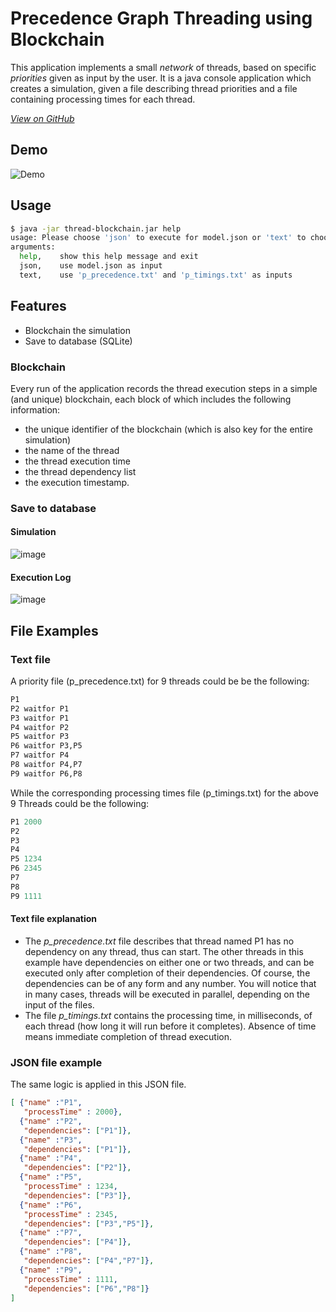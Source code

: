 # Precedence Graph Threading using Blockchain

This application implements a small _network_ of threads, based on specific _priorities_ given as input by the user.
It is a java console application which creates a simulation, given a file describing thread priorities and a file containing processing times for each thread.

*[View on GitHub](https://github.com/XarisA/thread-blockchain)*

## Demo

![Demo](https://user-images.githubusercontent.com/3985557/118312804-989a3a00-b4fa-11eb-99b0-73af1357e0fa.gif)

## Usage

```bash
$ java -jar thread-blockchain.jar help
usage: Please choose 'json' to execute for model.json or 'text' to choose 'p_precedence.txt' and 'p_timings.txt'`
arguments: 
  help,    show this help message and exit
  json,    use model.json as input
  text,    use 'p_precedence.txt' and 'p_timings.txt' as inputs
```

## Features

- Blockchain the simulation
- Save to database (SQLite)

### Blockchain

Every run of the application records the thread execution steps in a simple (and unique) blockchain, each block of which includes the following information:
- the unique identifier of the blockchain (which is also key for the entire simulation)
- the name of the thread
- the thread execution time
- the thread dependency list
- the execution timestamp.

### Save to database

#### Simulation

![image](https://user-images.githubusercontent.com/3985557/118321120-d781bd00-b505-11eb-8be3-eb0e04a70e65.png)

#### Execution Log

![image](https://user-images.githubusercontent.com/3985557/118321134-dc467100-b505-11eb-8488-54fa4bae515f.png)

## File Examples

### Text file

A priority file (p_precedence.txt) for 9 threads could be be the following:

```lisp
P1
P2 waitfor P1
P3 waitfor P1
P4 waitfor P2
P5 waitfor P3
P6 waitfor P3,P5
P7 waitfor P4
P8 waitfor P4,P7
P9 waitfor P6,P8
```

While the corresponding processing times file (p_timings.txt) for the above 9 Threads could be the following:

```lisp
P1 2000
P2
P3
P4
P5 1234
P6 2345
P7
P8
P9 1111
```

#### Text file explanation

- The *p_precedence.txt* file describes that thread named P1 has no dependency on any thread, thus can start. The other threads in this example have dependencies on either one or two threads, and can be executed only after completion of their dependencies. Of course, the dependencies can be of any form and any number. You will notice that in many cases, threads will be executed in parallel, depending on the input of the files.
- The file *p_timings.txt* contains the processing time, in milliseconds, of each thread (how long it will run before it completes). Absence of time means immediate completion of thread execution.

### JSON file example

The same logic is applied in this JSON file. 

```json
[ {"name" :"P1",
   "processTime" : 2000},
  {"name" :"P2",
   "dependencies": ["P1"]},
  {"name" :"P3",
   "dependencies": ["P1"]},
  {"name" :"P4",
   "dependencies": ["P2"]},
  {"name" :"P5",
   "processTime" : 1234,
   "dependencies": ["P3"]},
  {"name" :"P6",
   "processTime" : 2345,
   "dependencies": ["P3","P5"]},
  {"name" :"P7",
   "dependencies": ["P4"]},
  {"name" :"P8",
   "dependencies": ["P4","P7"]},
  {"name" :"P9",
   "processTime" : 1111,
   "dependencies": ["P6","P8"]}
]
```
